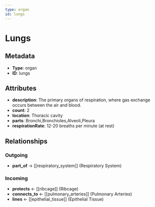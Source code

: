 ```yaml
---
type: organ
id: lungs
---
```


# Lungs

## Metadata

- **Type**: organ
- **ID**: lungs

## Attributes

- **description**: The primary organs of respiration, where gas exchange occurs between the air and blood.
- **count**: 2
- **location**: Thoracic cavity
- **parts**: Bronchi,Bronchioles,Alveoli,Pleura
- **respirationRate**: 12-20 breaths per minute (at rest)

## Relationships

### Outgoing

- **part_of** → [[respiratory_system]] (Respiratory System)

### Incoming

- **protects** ← [[ribcage]] (Ribcage)
- **connects_to** ← [[pulmonary_arteries]] (Pulmonary Arteries)
- **lines** ← [[epithelial_tissue]] (Epithelial Tissue)

